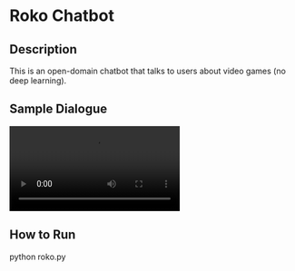 # Roko Chatbot

## Description
This is an open-domain chatbot that talks to users about video games (no deep learning).

## Sample Dialogue
![](/scripts/video_demo/roko_demo.mp4)

## How to Run
python roko.py

